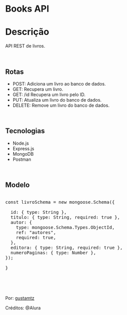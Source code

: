 # Books API

# Descrição
API REST de livros.

<br>

## Rotas
- POST: Adiciona um livro ao banco de dados.
- GET: Recupera um livro.
- GET: /id Recupera um livro pelo ID.
- PUT: Atualiza um livro do banco de dados.
- DELETE: Remove um livro do banco de dados.

<br>

## Tecnologias
- Node.js
- Express.js
- MongoDB 
- Postman

<br>

## Modelo

<pre>

const livroSchema = new mongoose.Schema({

  id: { type: String },
  titulo: { type: String, required: true },
  autor: {
    type: mongoose.Schema.Types.ObjectId,
    ref: "autores",
    required: true,
  },
  editora: { type: String, required: true },
  numeroPaginas: { type: Number },
});
  
}</pre>

<br>
<br>
<br>


Por: <a href="https://github.com/gustamtz">gustamtz</a>

Créditos: @Alura 
